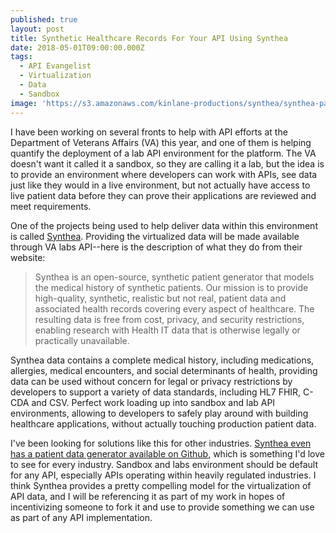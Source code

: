 ```yaml
---
published: true
layout: post
title: Synthetic Healthcare Records For Your API Using Synthea
date: 2018-05-01T09:00:00.000Z
tags:
  - API Evangelist
  - Virtualization
  - Data
  - Sandbox
image: 'https://s3.amazonaws.com/kinlane-productions/synthea/synthea-patient-data.png'
---
```

I have been working on several fronts to help with API efforts at the Department of Veterans Affairs (VA) this year, and one of them is helping quantify the deployment of a lab API environment for the platform. The VA doesn't want it called it a sandbox, so they are calling it a lab, but the idea is to provide an environment where developers can work with APIs, see data just like they would in a live environment, but not actually have access to live patient data before they can prove their applications are reviewed and meet requirements.

One of the projects being used to help deliver data within this environment is called [Synthea](https://synthetichealth.github.io/synthea/). Providing the virtualized data will be made available through VA labs API--here is the description of what they do from their website:

> Synthea is an open-source, synthetic patient generator that models the medical history of synthetic patients. Our mission is to provide high-quality, synthetic, realistic but not real, patient data and associated health records covering every aspect of healthcare. The resulting data is free from cost, privacy, and security restrictions, enabling research with Health IT data that is otherwise legally or practically unavailable.

Synthea data contains a complete medical history, including medications, allergies, medical encounters, and social determinants of health, providing data can be used without concern for legal or privacy restrictions by developers to support a variety of data standards, including HL7 FHIR, C-CDA and CSV. Perfect work loading up into sandbox and lab API environments, allowing to developers to safely play around with building healthcare applications, without actually touching production patient data.

I've been looking for solutions like this for other industries. [Synthea even has a patient data generator available on Github](https://github.com/synthetichealth/synthea), which is something I'd love to see for every industry. Sandbox and labs environment should be default for any API, especially APIs operating within heavily regulated industries. I think Synthea provides a pretty compelling model for the virtualization of API data, and I will be referencing it as part of my work in hopes of incentivizing someone to fork it and use to provide something we can use as part of any API implementation.
